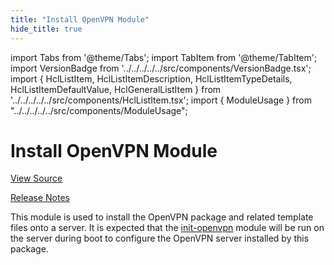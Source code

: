 ```yaml
---
title: "Install OpenVPN Module"
hide_title: true
---
```


import Tabs from '@theme/Tabs';
import TabItem from '@theme/TabItem';
import VersionBadge from '../../../../../src/components/VersionBadge.tsx';
import { HclListItem, HclListItemDescription, HclListItemTypeDetails, HclListItemDefaultValue, HclGeneralListItem } from '../../../../../src/components/HclListItem.tsx';
import { ModuleUsage } from "../../../../../src/components/ModuleUsage";

<VersionBadge repoTitle="Open VPN Package Infrastructure Package" version="0.27.9" lastModifiedVersion="0.27.4"/>

# Install OpenVPN Module

<a href="https://github.com/gruntwork-io/terraform-aws-openvpn/tree/v0.27.9/modules/install-openvpn" className="link-button" title="View the source code for this module in GitHub.">View Source</a>

<a href="https://github.com/gruntwork-io/terraform-aws-openvpn/releases/tag/v0.27.4" className="link-button" title="Release notes for only versions which impacted this module.">Release Notes</a>

This module is used to install the OpenVPN package and related template files onto a server. It is expected that
the [init-openvpn](https://github.com/gruntwork-io/terraform-aws-openvpn/tree/v0.27.9/modules/init-openvpn) module will be run on the server during boot to configure the OpenVPN server installed by this
package.

<!-- ##DOCS-SOURCER-START
{
  "originalSources": [
    "https://github.com/gruntwork-io/terraform-aws-openvpn/tree/v0.27.9/modules/install-openvpn/readme.md",
    "https://github.com/gruntwork-io/terraform-aws-openvpn/tree/v0.27.9/modules/install-openvpn/variables.tf",
    "https://github.com/gruntwork-io/terraform-aws-openvpn/tree/v0.27.9/modules/install-openvpn/outputs.tf"
  ],
  "sourcePlugin": "module-catalog-api",
  "hash": "ca75e04e31eb92425a8c2cf2ec12ff22"
}
##DOCS-SOURCER-END -->
